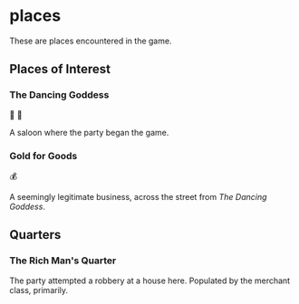 # places

These are places encountered in the game.

## Places of Interest
### The Dancing Goddess
:beers: :dancers:

A saloon where the party began the game.

### Gold for Goods
:moneybag:

A seemingly legitimate business, across the street from _The Dancing Goddess_.

## Quarters
### The Rich Man's Quarter
The party attempted a robbery at a house here. Populated by the merchant class, primarily.
